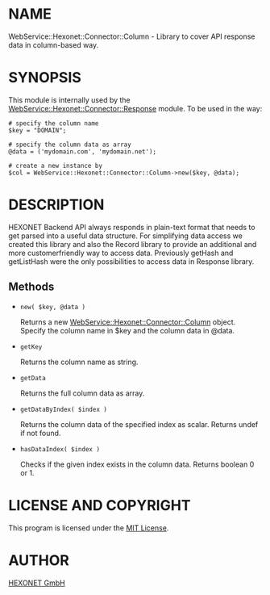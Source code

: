 # NAME

WebService::Hexonet::Connector::Column - Library to cover API response data in column-based way.

# SYNOPSIS

This module is internally used by the [WebService::Hexonet::Connector::Response](https://metacpan.org/pod/WebService%3A%3AHexonet%3A%3AConnector%3A%3AResponse) module.
To be used in the way:

    # specify the column name
    $key = "DOMAIN";

    # specify the column data as array
    @data = ('mydomain.com', 'mydomain.net');

    # create a new instance by
    $col = WebService::Hexonet::Connector::Column->new($key, @data);

# DESCRIPTION

HEXONET Backend API always responds in plain-text format that needs to get parsed into a useful
data structure. For simplifying data access we created this library and also the Record library
to provide an additional and more customerfriendly way to access data. Previously getHash and
getListHash were the only possibilities to access data in Response library.

## Methods

- `new( $key, @data )`

  Returns a new [WebService::Hexonet::Connector::Column](https://metacpan.org/pod/WebService%3A%3AHexonet%3A%3AConnector%3A%3AColumn) object.
  Specify the column name in $key and the column data in @data.

- `getKey`

  Returns the column name as string.

- `getData`

  Returns the full column data as array.

- `getDataByIndex( $index )`

  Returns the column data of the specified index as scalar.
  Returns undef if not found.

- `hasDataIndex( $index )`

  Checks if the given index exists in the column data.
  Returns boolean 0 or 1.

# LICENSE AND COPYRIGHT

This program is licensed under the [MIT License](https://raw.githubusercontent.com/centralnicgroup-opensource/rtldev-middleware-perl-sdk/master/LICENSE).

# AUTHOR

[HEXONET GmbH](https://www.hexonet.net)
